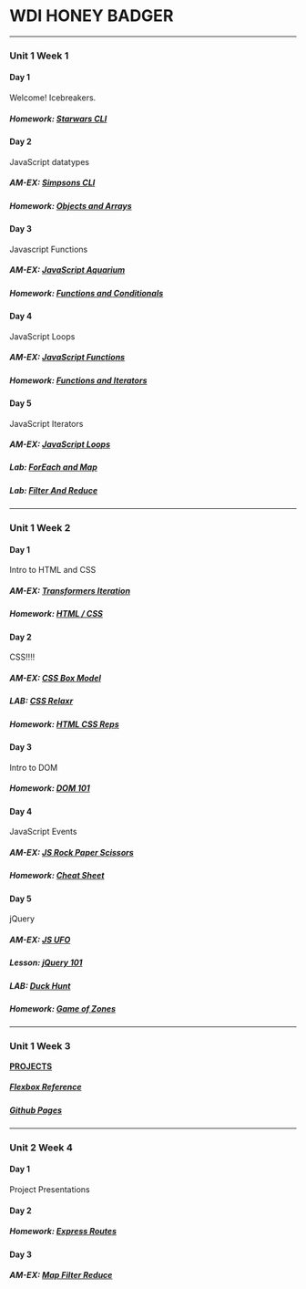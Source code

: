 # WDI HONEY BADGER
---
### Unit 1 Week 1

#### Day 1
Welcome! Icebreakers.
##### Homework: [Starwars CLI](https://github.com/WDI-HoneyBadger/W01D01-StarWarsCLI-HW)

#### Day 2
JavaScript datatypes
##### AM-EX: [Simpsons CLI](https://github.com/WDI-HoneyBadger/amex-w01d02-CLI-Simpsons)
##### Homework: [Objects and Arrays](https://github.com/WDI-HoneyBadger/hw-w01d02-objects-and-arrays)

#### Day 3
Javascript Functions
##### AM-EX: [JavaScript Aquarium](https://github.com/WDI-HoneyBadger/amex-w01d03-js_arrs_and_objects)
##### Homework: [Functions and Conditionals](https://github.com/WDI-HoneyBadger/hw-w01d03-functions-and-conditionals)

#### Day 4
JavaScript Loops
##### AM-EX: [JavaScript Functions](https://github.com/WDI-HoneyBadger/amex-w01d04-js_functions)
##### Homework: [Functions and Iterators](https://github.com/WDI-HoneyBadger/hw-w01d04-functions-and-iterators)

#### Day 5
JavaScript Iterators
##### AM-EX: [JavaScript Loops](https://github.com/WDI-HoneyBadger/amex-w01d05-js_loops)
##### Lab: [ForEach and Map](https://github.com/WDI-HoneyBadger/lab-w01d05-forEach-and-map)
##### Lab: [Filter And Reduce](https://github.com/WDI-HoneyBadger/lab-w01d05-filter-and-reduce)

---
### Unit 1 Week 2

#### Day 1
Intro to HTML and CSS
##### AM-EX: [Transformers Iteration](https://github.com/WDI-HoneyBadger/amex-w02d01-iterators)
##### Homework: [HTML / CSS](https://github.com/WDI-HoneyBadger/hw-w02d01-html-and-css)

#### Day 2
CSS!!!!
##### AM-EX: [CSS Box Model](https://github.com/WDI-HoneyBadger/amex-w02d02-html-css/tree/master/amex-w02d02-html-css)
##### LAB: [CSS Relaxr](https://github.com/WDI-HoneyBadger/w02d02-relaxr-lab)
##### Homework: [HTML CSS Reps](https://github.com/WDI-HoneyBadger/hw-w02d02-html-and-css-reps)

#### Day 3
Intro to DOM
##### Homework: [DOM 101](https://github.com/WDI-HoneyBadger/hw-w02d03-DOM-101)

#### Day 4
JavaScript Events
##### AM-EX: [JS Rock Paper Scissors](https://github.com/WDI-HoneyBadger/amex-w02d04-minigame)
##### Homework: [Cheat Sheet](https://github.com/WDI-HoneyBadger/HW-W02D04-sheetcheat)

#### Day 5
jQuery
##### AM-EX: [JS UFO](https://github.com/WDI-HoneyBadger/amex-w02d05-ufo-scene)
##### Lesson: [jQuery 101](https://github.com/WDI-HoneyBadger/jQuery101-starter)
##### LAB: [Duck Hunt](https://github.com/WDI-HoneyBadger/w02d05-duckhunt-lab)
##### Homework: [Game of Zones](https://github.com/WDI-HoneyBadger/hw-w02-d05-Game-of-Zones-master)

---

### Unit 1 Week 3

[**PROJECTS**](https://github.com/WDI-HoneyBadger/Project1-Prompt)
##### [Flexbox Reference](https://github.com/WDI-HoneyBadger/flexbox-reference)
##### [Github Pages](https://github.com/WDI-HoneyBadger/github-pages)

---
### Unit 2 Week 4

#### Day 1
Project Presentations

#### Day 2
##### Homework: [Express Routes](https://github.com/WDI-HoneyBadger/HW-W02D04-sheetcheat)

#### Day 3
##### AM-EX: [Map Filter Reduce](https://github.com/WDI-HoneyBadger/amex-w04d03-map-filter-reduce)
